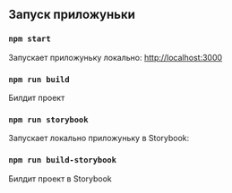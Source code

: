 

## Запуск приложуньки

### `npm start`

Запускает приложуньку локально:
[http://localhost:3000](http://localhost:3000)

### `npm run build`

Билдит проект

### `npm run storybook`

Запускает локально приложуньку в Storybook:

### `npm run build-storybook`

Билдит проект в Storybook


